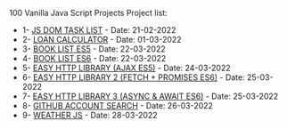 100 Vanilla Java Script Projects 
Project list: 
- 1- [JS DOM TASK LIST](https://muhamadherwan.github.io/js100_projects/01-dom_tasklist/) - Date: 21-02-2022 
- 2- [LOAN CALCULATOR](https://muhamadherwan.github.io/js100_projects/02-loancalculator/) - Date: 01-03-2022
- 3- [BOOK LIST ES5](https://muhamadherwan.github.io/js100_projects/03-booklistes5/) - Date: 22-03-2022
- 4- [BOOK LIST ES6](https://muhamadherwan.github.io/js100_projects/04-booklistes6/) - Date: 22-03-2022
- 5- [EASY HTTP LIBRARY (AJAX ES5)](https://github.com/muhamadherwan/js100_projects/tree/main/05-easyhttp) - Date: 24-03-2022
- 6- [EASY HTTP LIBRARY 2 (FETCH + PROMISES ES6)](https://github.com/muhamadherwan/js100_projects/tree/main/06-easyhttp2) - Date: 25-03-2022
- 7- [EASY HTTP LIBRARY 3 (ASYNC & AWAIT ES6)](https://github.com/muhamadherwan/js100_projects/tree/main/07-easyhttp3) - Date: 25-03-2022
- 8- [GITHUB ACCOUNT SEARCH](https://muhamadherwan.github.io/js100_projects/08-githubsearch/) - Date: 26-03-2022
- 9- [WEATHER JS](https://github.com/muhamadherwan/js100_projects/tree/main/09-weatherJS) - Date: 28-03-2022


